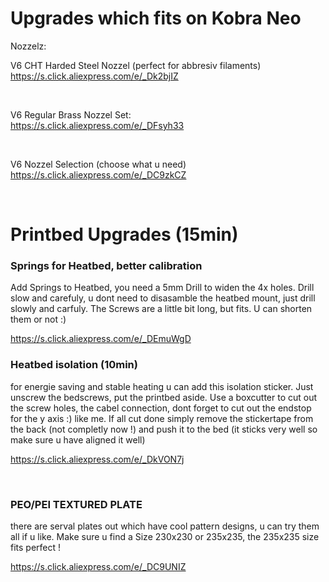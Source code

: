 <h1>Upgrades which fits on Kobra Neo</h1>


Nozzelz:

V6 CHT Harded Steel Nozzel (perfect for abbresiv filaments)<br>
https://s.click.aliexpress.com/e/_Dk2bjIZ

<br>

V6 Regular Brass Nozzel Set:<br>
https://s.click.aliexpress.com/e/_DFsyh33

<br>

V6 Nozzel Selection (choose what u need)<br>
https://s.click.aliexpress.com/e/_DC9zkCZ

<br>

<h1>Printbed Upgrades (15min)</h1>

<h3>Springs for Heatbed, better calibration</h3>
Add Springs to Heatbed, you need a 5mm Drill to widen the 4x holes. Drill slow and carefuly, u dont need to disasamble the heatbed mount, just drill slowly and carfuly. The Screws are a little bit long, but fits. U can shorten them or not :)<br>

https://s.click.aliexpress.com/e/_DEmuWgD


<h3>Heatbed isolation (10min)</h3>
for energie saving and stable heating u can add this isolation sticker. Just unscrew the bedscrews, put the printbed aside. Use a boxcutter to cut out the screw holes, the cabel connection, dont forget to cut out the endstop for the y axis :) like me. If all cut done simply remove the stickertape from the back (not completly now !) and push it to the bed (it sticks very well so make sure u have aligned it well)

https://s.click.aliexpress.com/e/_DkVON7j

<br>

<h3>PEO/PEI TEXTURED PLATE</h3>
there are serval plates out which have cool pattern designs, u can try them all if u like. Make sure u find a Size 230x230 or 235x235, the 235x235 size fits perfect !

https://s.click.aliexpress.com/e/_DC9UNIZ

<br>




